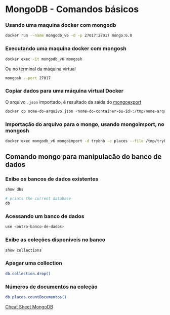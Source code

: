 # MongoDB - Comandos básicos

### Usando uma maquina docker com mongodb
```bash
docker run --name mongodb_v6 -d -p 27017:27017 mongo:6.0
```

### Executando uma maquina docker com mongosh
```bash
docker exec -it mongodb_v6 mongosh
```

Ou no terminal da máquina virtual

```bash
mongosh --port 27017
```

### Copiar dados para uma máquina virtual Docker
O arquivo `.json` importado, é resultado da saída do [mongoexport](https://www.mongodb.com/docs/database-tools/mongoexport/)
```bash
docker cp nome-do-arquivo.json <nome-do-container-ou-id>:/tmp/nome-arquivo.json
```

### Importação do arquivo para o mongo, usando mongoimport, no mongosh
```bash
docker exec mongodb_v6 mongoimport -d trybnb -c places --file /tmp/trybnb.json --jsonArray
```

## Comando mongo para manipulacão do banco de dados

### Exibe os bancos de dados existentes
```bash
show dbs

# prints the current database
db 
```

### Acessando um banco de dados
```bash
use <outro-banco-de-dados>
```

### Exibe as coleções disponiveis no banco
```bash
show collections
```

### Apagar uma collection
```bash
db.collection.drop()
```

### Números de documentos na coleção
```bash
db.places.countDocumentos()
```

[Cheat Sheet MongoDB](https://www.mongodb.com/developer/products/mongodb/cheat-sheet/)